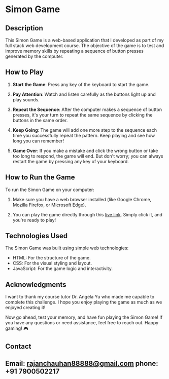# Simon Game

## Description
This Simon Game is a web-based application that I developed as part of my full stack web development course. The objective of the game is to test and improve memory skills by repeating a sequence of button presses generated by the computer.

## How to Play

1. **Start the Game**: Press any key of the keyboard to start the game.

2. **Pay Attention**: Watch and listen carefully as the buttons light up and play sounds.

3. **Repeat the Sequence**: After the computer makes a sequence of button presses, it's your turn to repeat the same sequence by clicking the buttons in the same order.

4. **Keep Going**: The game will add one more step to the sequence each time you successfully repeat the pattern. Keep playing and see how long you can remember!

5. **Game Over**: If you make a mistake and click the wrong button or take too long to respond, the game will end. But don't worry; you can always restart the game by pressing any key of your keyboard.

## How to Run the Game

To run the Simon Game on your computer:

1. Make sure you have a web browser installed (like Google Chrome, Mozilla Firefox, or Microsoft Edge).

2. You can play the game directly through this [live link](https://rajan2217.github.io/SimonGame/). Simply click it, and you're ready to play!

## Technologies Used

The Simon Game was built using simple web technologies:

- HTML: For the structure of the game.
- CSS: For the visual styling and layout.
- JavaScript: For the game logic and interactivity.

## Acknowledgments

I want to thank my course tutor Dr. Angela Yu who made me capable to complete this challenge. I hope you enjoy playing the game as much as we enjoyed creating it!

Now go ahead, test your memory, and have fun playing the Simon Game! If you have any questions or need assistance, feel free to reach out. Happy gaming! 🎮

## Contact
**Email**: rajanchauhan88888@gmail.com
**phone**: +91 7900502217
-----------------------------------------------------------------------------------------------------------------------------------------
